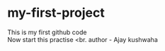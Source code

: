 # my-first-project
This is my first github code <br>
Now start this practise <br.
author - Ajay kushwaha
